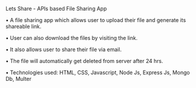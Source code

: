 Lets Share - APIs based File Sharing App

•	A file sharing app which allows user to upload their file and generate its shareable link.

•	User can also download the files by visiting the link.

•	It also allows user to share their file via email.

•	The file will automatically get deleted from server after 24 hrs.

•	Technologies used: HTML, CSS, Javascript, Node Js, Express Js, Mongo Db, Multer
